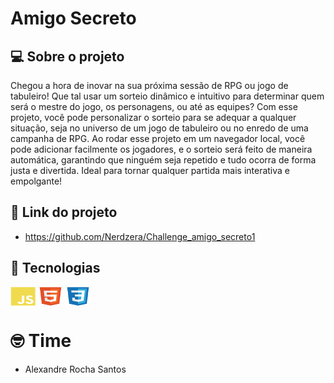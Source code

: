 # Amigo Secreto


## 💻 Sobre o projeto

Chegou a hora de inovar na sua próxima sessão de RPG ou jogo de tabuleiro! Que tal usar um sorteio dinâmico e intuitivo para determinar quem será o mestre do jogo, os personagens, ou até as equipes? Com esse projeto, você pode personalizar o sorteio para se adequar a qualquer situação, seja no universo de um jogo de tabuleiro ou no enredo de uma campanha de RPG. Ao rodar esse projeto em um navegador local, você pode adicionar facilmente os jogadores, e o sorteio será feito de maneira automática, garantindo que ninguém seja repetido e tudo ocorra de forma justa e divertida. Ideal para tornar qualquer partida mais interativa e empolgante!

## 🔗 Link do projeto
- https://github.com/Nerdzera/Challenge_amigo_secreto1
## 🚀 Tecnologias

  <div style="flex-basis: 48%;">
    <img align="center" alt="Js" height="30" width="40" src="https://raw.githubusercontent.com/devicons/devicon/master/icons/javascript/javascript-plain.svg">
    <img align="center" alt="HTML" height="30" width="40" src="https://raw.githubusercontent.com/devicons/devicon/master/icons/html5/html5-original.svg">
    <img align="center" alt="CSS" height="30" width="40" src="https://raw.githubusercontent.com/devicons/devicon/master/icons/css3/css3-original.svg">
  </div>
  
# 🤓 Time
- Alexandre Rocha Santos

